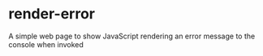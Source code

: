 # render-error
A  simple web page to show JavaScript rendering an error  message to the console  when invoked
